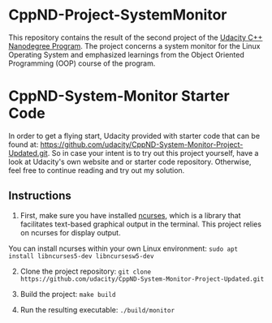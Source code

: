 # CppND-Project-SystemMonitor

This repository contains the result of the second project of the [Udacity C++ Nanodegree Program](https://www.udacity.com/course/c-plus-plus-nanodegree--nd213). The project concerns a system monitor for the Linux Operating System and emphasized learnings from the Object Oriented Programming (OOP) course of the program.

# CppND-System-Monitor Starter Code

In order to get a flying start, Udacity provided with starter code that can be found at: https://github.com/udacity/CppND-System-Monitor-Project-Updated.git.
So in case your intent is to try out this project yourself, have a look at Udacity's own website and or starter code repository. Otherwise, feel free to continue reading and try out my solution.

## Instructions

1. First, make sure you have installed [ncurses](https://www.gnu.org/software/ncurses/), which is a library that facilitates text-based graphical output in the terminal. This project relies on ncurses for display output.

You can install ncurses within your own Linux environment: `sudo apt install libncurses5-dev libncursesw5-dev`

2. Clone the project repository: `git clone https://github.com/udacity/CppND-System-Monitor-Project-Updated.git`

3. Build the project: `make build`

4. Run the resulting executable: `./build/monitor`
